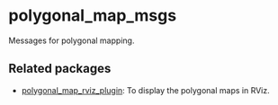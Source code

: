 # polygonal_map_msgs

Messages for polygonal mapping.

## Related packages

- [polygonal_map_rviz_plugin](https://github.com/Eruvae/polygonal_map_rviz_plugin): To display the polygonal maps in RViz.